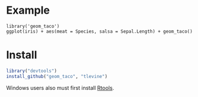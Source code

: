# Example

```{r dsamp}
library('geom_taco')
ggplot(iris) + aes(meat = Species, salsa = Sepal.Length) + geom_taco()
```
  
# Install 

```r
library("devtools")
install_github("geom_taco", "tlevine")
```

Windows users also must first install
[Rtools](http://cran.rstudio.com/bin/windows/Rtools/).
